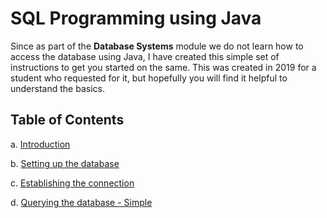 # SQL Programming using Java

Since as part of the __Database Systems__ module we do not learn how to access the database using Java, I have created this simple set of instructions to get you started on the same. This was created in 2019 for a student who requested for it, but hopefully you will find it helpful to understand the basics.

## Table of Contents
a. [Introduction](URL 'https://github.com/rama-swuni/sqlprogramming/blob/main/introduction.md')

b. [Setting up the database](URL 'https://github.com/rama-swuni/sqlprogramming/blob/main/settingup.md')

c. [Establishing the connection](URL 'https://github.com/rama-swuni/sqlprogramming/blob/main/establishtheconnection.md')

d. [Querying the database - Simple](URL 'https://github.com/rama-swuni/sqlprogramming/blob/main/simplequery.md')
